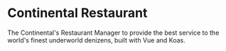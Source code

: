 # Continental Restaurant

The Continental's Restaurant Manager to provide the best service to the world's finest underworld denizens, built with Vue and Koas.
